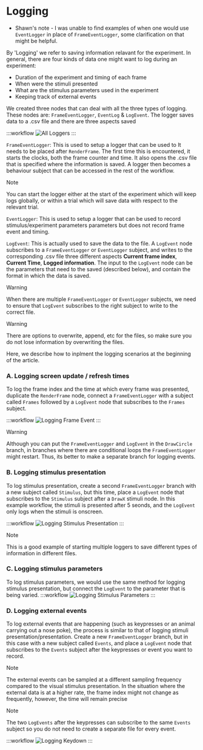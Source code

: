 # Logging

* Shawn's note - I was unable to find examples of when one would use `EventLogger` in place of `FrameEventLogger`, some clarification on that might be helpful. 

By 'Logging' we refer to saving information relavant for the experiment. In general, there are four kinds of data one might want to log during an experiment: 
- Duration of the experiment and timing of each frame
- When were the stimuli presented
- What are the stimulus parameters used in the experiment
- Keeping track of external events

We created three nodes that can deal with all the three types of logging. These nodes are: `FrameEventLogger`, `EventLog` & `LogEvent`. The logger saves data to a .csv file and there are three aspects saved 

:::workflow
![All Loggers](../workflows/logging-all-loggers.bonsai)
:::

`FrameEventLogger`: This is used to setup a logger that can be used to  It needs to be placed after `RenderFrame`. The first time this is encountered, it starts the clocks, both the frame counter and time. It also opens the .csv file that is specified where the information is saved. A logger then becomes a behaviour subject that can be accessed in the rest of the workflow. 

> [!NOTE]
> You can start the logger either at the start of the experiment which will keep logs globally, or within a trial which will save data with respect to the relevant trial.

`EventLogger`: This is used to setup a logger that can be used to record stimulus/experiment parameters parameters but does not record frame event and timing.

`LogEvent`: This is actually used to save the data to the file. A `LogEvent` node subscribes to a `FrameEventLogger` or `EventLogger` subject, and writes to the corresponding .csv file three different aspects __Current frame index__, __Current Time__, __Logged information__.  The input to the `LogEvent` node can be the parameters that need to the saved (described below), and contain the format in which the data is saved. 

> [!WARNING]
> When there are multiple `FrameEventLogger` or `EventLogger` subjects, we need to ensure that `LogEvent` subscribes to the right subject to write to the correct file.

> [!WARNING]
> There are options to overwrite, append, etc for the files, so make sure you do not lose information by overwriting the files.

Here, we describe how to inplment the logging scenarios at the beginning of the article. 

### A. Logging screen update / refresh times
To log the frame index and the time at which every frame was presented, duplicate the `RenderFrame` node, connect a `FrameEventLogger` with a subject called `Frames` followed by a `LogEvent` node that subscribes to the `Frames` subject.

:::workflow
![Logging Frame Event](../workflows/logging-frame-event.bonsai)
:::

> [!WARNING]
> Although you can put the `FrameEventLogger` and `LogEvent` in the `DrawCircle` branch, in branches where there are conditional loops the `FrameEventLogger` might restart. Thus, its better to make a separate branch for logging events.


### B. Logging stimulus presentation
To log stimulus presentation, create a second `FrameEventLogger` branch with a new subject called `Stimulus`, but this time, place a `LogEvent` node that subscribes to the `Stimulus` subject after a `DrawX` stimuli node. In this example workflow, the stimuli is presented after 5 seonds, and the `LogEvent` only logs when the stimuli is onscreen.

:::workflow
![Logging Stimulus Presentation](../workflows/logging-stimulus-presentation.bonsai)
:::

> [!NOTE]
> This is a good example of starting multiple loggers to save different types of information in different files.


### C. Logging stimulus parameters
To log stimulus parameters, we would use the same method for logging stimulus presentation, but connect the `LogEvent` to the parameter that is being varied. 
:::workflow
![Logging Stimulus Parameters](../workflows/logging-stimulus-parameters.bonsai)
:::

### D. Logging external events
To log external events that are happening (such as keypresses or an animal carrying out a nose poke), the process is similar to that of logging stimuli presentation/presentation. Create a new `FrameEventLogger` branch, but in this case with a new subject called `Events`, and place a `LogEvent` node that subscribes to the `Events` subject after the keypresses or event you want to record.

> [!NOTE]
> The external events can be sampled at a different sampling frequency compared to the visual stimulus presentation. In the situation where the external data is at a higher rate, the frame index might not change as frequently, however, the time will remain precise

> [!NOTE]
> The two `LogEvents` after the keypresses can subscribe to the same `Events` subject so you do not need to create a separate file for every event.

:::workflow
![Logging Keydown](../workflows/logging-keydown.bonsai)
:::
